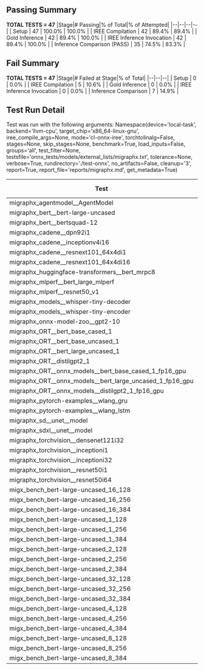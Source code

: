 ## Passing Summary

**TOTAL TESTS = 47**
|Stage|# Passing|% of Total|% of Attempted|
|--|--|--|--|
| Setup | 47 | 100.0% | 100.0% |
| IREE Compilation | 42 | 89.4% | 89.4% |
| Gold Inference | 42 | 89.4% | 100.0% |
| IREE Inference Invocation | 42 | 89.4% | 100.0% |
| Inference Comparison (PASS) | 35 | 74.5% | 83.3% |
## Fail Summary

**TOTAL TESTS = 47**
|Stage|# Failed at Stage|% of Total|
|--|--|--|
| Setup | 0 | 0.0% |
| IREE Compilation | 5 | 10.6% |
| Gold Inference | 0 | 0.0% |
| IREE Inference Invocation | 0 | 0.0% |
| Inference Comparison | 7 | 14.9% |
## Test Run Detail
Test was run with the following arguments:
Namespace(device='local-task', backend='llvm-cpu', target_chip='x86_64-linux-gnu', iree_compile_args=None, mode='cl-onnx-iree', torchtolinalg=False, stages=None, skip_stages=None, benchmark=True, load_inputs=False, groups='all', test_filter=None, testsfile='onnx_tests/models/external_lists/migraphx.txt', tolerance=None, verbose=True, rundirectory='./test-onnx', no_artifacts=False, cleanup='3', report=True, report_file='reports/migraphx.md', get_metadata=True)

| Test | Exit Status | Mean Benchmark Time (ms) | Notes |
|--|--|--|--|
| migraphx_agentmodel__AgentModel | compilation | None | |
| migraphx_bert__bert-large-uncased | PASS | 527.8216836353142 | |
| migraphx_bert__bertsquad-12 | PASS | 85.31972579658031 | |
| migraphx_cadene__dpn92i1 | PASS | 183.61857223014036 | |
| migraphx_cadene__inceptionv4i16 | PASS | 6389.148296167453 | |
| migraphx_cadene__resnext101_64x4di1 | PASS | 380.5771302431822 | |
| migraphx_cadene__resnext101_64x4di16 | compilation | None | |
| migraphx_huggingface-transformers__bert_mrpc8 | PASS | 383.7924754867951 | |
| migraphx_mlperf__bert_large_mlperf | Numerics | 431.3159870604674 | |
| migraphx_mlperf__resnet50_v1 | PASS | 103.8959359838849 | |
| migraphx_models__whisper-tiny-decoder | PASS | 32.7171448559042 | |
| migraphx_models__whisper-tiny-encoder | Numerics | 194.63984419902167 | |
| migraphx_onnx-model-zoo__gpt2-10 | compilation | None | |
| migraphx_ORT__bert_base_cased_1 | PASS | 85.08915028401783 | |
| migraphx_ORT__bert_base_uncased_1 | PASS | 86.3703644524018 | |
| migraphx_ORT__bert_large_uncased_1 | PASS | 282.6826369596852 | |
| migraphx_ORT__distilgpt2_1 | PASS | 35.575547134098805 | |
| migraphx_ORT__onnx_models__bert_base_cased_1_fp16_gpu | Numerics | 84.11246972779433 | |
| migraphx_ORT__onnx_models__bert_large_uncased_1_fp16_gpu | Numerics | 250.79698198371463 | |
| migraphx_ORT__onnx_models__distilgpt2_1_fp16_gpu | Numerics | 43.02093115014335 | |
| migraphx_pytorch-examples__wlang_gru | PASS | 86.88544978698094 | |
| migraphx_pytorch-examples__wlang_lstm | PASS | 41.69224901124835 | |
| migraphx_sd__unet__model | compilation | None | |
| migraphx_sdxl__unet__model | compilation | None | |
| migraphx_torchvision__densenet121i32 | PASS | 1362.4452526370685 | |
| migraphx_torchvision__inceptioni1 | PASS | 213.03470225797756 | |
| migraphx_torchvision__inceptioni32 | PASS | 6091.832020630439 | |
| migraphx_torchvision__resnet50i1 | PASS | 95.98746878050622 | |
| migraphx_torchvision__resnet50i64 | PASS | 5539.147061606248 | |
| migx_bench_bert-large-uncased_16_128 | PASS | 2574.6706488231816 | |
| migx_bench_bert-large-uncased_16_256 | PASS | 4138.02270963788 | |
| migx_bench_bert-large-uncased_16_384 | Numerics | 5894.7975387175875 | |
| migx_bench_bert-large-uncased_1_128 | PASS | 159.56593925754228 | |
| migx_bench_bert-large-uncased_1_256 | PASS | 266.6393332183361 | |
| migx_bench_bert-large-uncased_1_384 | PASS | 388.7391220778227 | |
| migx_bench_bert-large-uncased_2_128 | PASS | 435.7870991031329 | |
| migx_bench_bert-large-uncased_2_256 | PASS | 592.4903340637684 | |
| migx_bench_bert-large-uncased_2_384 | PASS | 808.5196862618128 | |
| migx_bench_bert-large-uncased_32_128 | PASS | 5197.201667974392 | |
| migx_bench_bert-large-uncased_32_256 | PASS | 8140.978168696165 | |
| migx_bench_bert-large-uncased_32_384 | Numerics | 11669.700230161348 | |
| migx_bench_bert-large-uncased_4_128 | PASS | 733.1533643106619 | |
| migx_bench_bert-large-uncased_4_256 | PASS | 1259.6062123775482 | |
| migx_bench_bert-large-uncased_4_384 | PASS | 1524.612749616305 | |
| migx_bench_bert-large-uncased_8_128 | PASS | 1480.9059302012126 | |
| migx_bench_bert-large-uncased_8_256 | PASS | 2375.680111348629 | |
| migx_bench_bert-large-uncased_8_384 | PASS | 2975.7976780335107 | |
